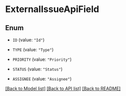 # ExternalIssueApiField

## Enum


* `ID` (value: `"Id"`)

* `TYPE` (value: `"Type"`)

* `PRIORITY` (value: `"Priority"`)

* `STATUS` (value: `"Status"`)

* `ASSIGNEE` (value: `"Assignee"`)


[[Back to Model list]](../README.md#documentation-for-models) [[Back to API list]](../README.md#documentation-for-api-endpoints) [[Back to README]](../README.md)


